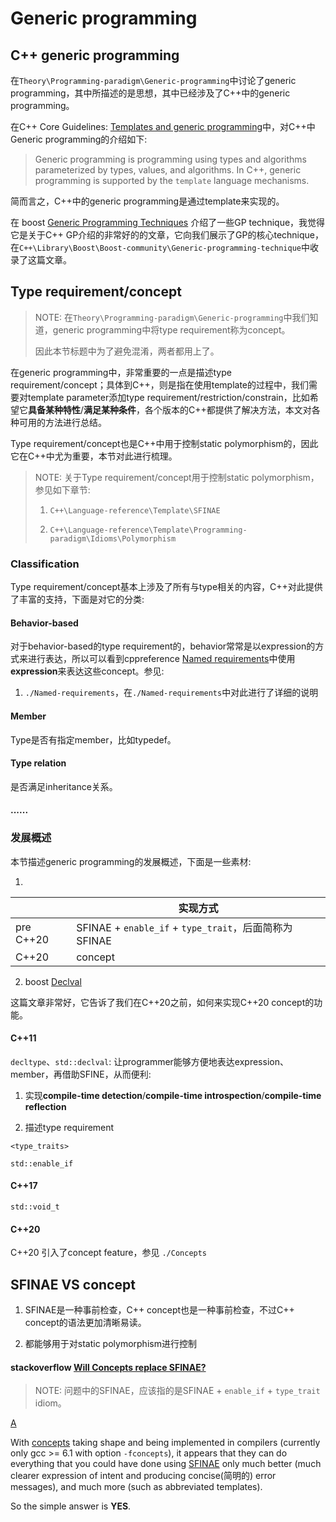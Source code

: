 # Generic programming

## C++ generic programming

在`Theory\Programming-paradigm\Generic-programming`中讨论了generic programming，其中所描述的是思想，其中已经涉及了C++中的generic programming。

在C++ Core Guidelines: [Templates and generic programming](https://isocpp.github.io/CppCoreGuidelines/CppCoreGuidelines#S-templates)中，对C++中Generic programming的介绍如下:

> Generic programming is programming using types and algorithms parameterized by types, values, and algorithms. In C++, generic programming is supported by the `template` language mechanisms.

简而言之，C++中的generic programming是通过template来实现的。

在 boost [Generic Programming Techniques](https://www.boost.org/community/generic_programming.html) 介绍了一些GP technique，我觉得它是关于C++ GP介绍的非常好的的文章，它向我们展示了GP的核心technique，在`C++\Library\Boost\Boost-community\Generic-programming-technique`中收录了这篇文章。



## Type requirement/concept

> NOTE: 在`Theory\Programming-paradigm\Generic-programming`中我们知道，generic programming中将type requirement称为concept。
>
> 因此本节标题中为了避免混淆，两者都用上了。

在generic programming中，非常重要的一点是描述type requirement/concept；具体到C++，则是指在使用template的过程中，我们需要对template parameter添加type requirement/restriction/constrain，比如希望它**具备某种特性**/**满足某种条件**，各个版本的C++都提供了解决方法，本文对各种可用的方法进行总结。

Type requirement/concept也是C++中用于控制static polymorphism的，因此它在C++中尤为重要，本节对此进行梳理。

> NOTE: 关于Type requirement/concept用于控制static polymorphism，参见如下章节:
>
> 1) `C++\Language-reference\Template\SFINAE`
>
> 2) `C++\Language-reference\Template\Programming-paradigm\Idioms\Polymorphism`

### Classification

Type requirement/concept基本上涉及了所有与type相关的内容，C++对此提供了丰富的支持，下面是对它的分类: 

#### Behavior-based

对于behavior-based的type requirement的，behavior常常是以expression的方式来进行表达，所以可以看到cppreference [Named requirements](https://en.cppreference.com/w/cpp/named_req)中使用**expression**来表达这些concept。参见:

1) `./Named-requirements`，在`./Named-requirements`中对此进行了详细的说明

#### Member

Type是否有指定member，比如typedef。

#### Type relation

是否满足inheritance关系。

#### ......

### 发展概述

本节描述generic programming的发展概述，下面是一些素材:

1) 

|           | 实现方式                                              |
| --------- | ----------------------------------------------------- |
| pre C++20 | SFINAE + `enable_if` + `type_trait`，后面简称为SFINAE |
| C++20     | concept                                               |

2) boost [Declval](https://www.boost.org/doc/libs/1_54_0/libs/utility/doc/html/declval.html)

这篇文章非常好，它告诉了我们在C++20之前，如何来实现C++20 concept的功能。

#### C++11

`decltype`、`std::declval`: 让programmer能够方便地表达expression、member，再借助SFINE，从而便利:

1) 实现**compile-time detection**/**compile-time introspection**/**compile-time reflection**

2) 描述type requirement

`<type_traits>`

`std::enable_if`

#### C++17

`std::void_t`

#### C++20

C++20 引入了concept feature，参见 `./Concepts`



## SFINAE VS concept

1) SFINAE是一种事前检查，C++ concept也是一种事前检查，不过C++ concept的语法更加清晰易读。

2) 都能够用于对static polymorphism进行控制

#### stackoverflow [Will Concepts replace SFINAE?](https://stackoverflow.com/questions/28133118/will-concepts-replace-sfinae)

> NOTE: 问题中的SFINAE，应该指的是SFINAE + `enable_if` + `type_trait` idiom。

[A](https://stackoverflow.com/a/42072950)

With [concepts](http://en.cppreference.com/w/cpp/language/constraints) taking shape and being implemented in compilers (currently only gcc >= 6.1 with option `-fconcepts`), it appears that they can do everything that you could have done using [SFINAE](http://en.cppreference.com/w/cpp/language/sfinae) only much better (much clearer expression of intent and producing concise(简明的) error messages), and much more (such as abbreviated templates).

So the simple answer is **YES**.